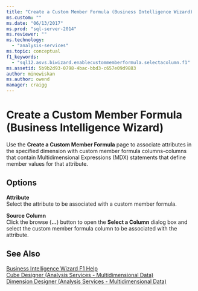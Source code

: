```yaml
---
title: "Create a Custom Member Formula (Business Intelligence Wizard) | Microsoft Docs"
ms.custom: ""
ms.date: "06/13/2017"
ms.prod: "sql-server-2014"
ms.reviewer: ""
ms.technology: 
  - "analysis-services"
ms.topic: conceptual
f1_keywords: 
  - "sql12.asvs.biwizard.enablecustommemberformula.selectacolumn.f1"
ms.assetid: 5b9b2d93-0798-4bac-bbd3-c657e09d9883
author: minewiskan
ms.author: owend
manager: craigg
---
```

# Create a Custom Member Formula (Business Intelligence Wizard)
  Use the **Create a Custom Member Formula** page to associate attributes in the specified dimension with custom member formula columns-columns that contain Multidimensional Expressions (MDX) statements that define member values for that attribute.  
  
## Options  
 **Attribute**  
 Select the attribute to be associated with a custom member formula.  
  
 **Source Column**  
 Click the browse (**...**) button to open the **Select a Column** dialog box and select the custom member formula column to be associated with the attribute.  
  
## See Also  
 [Business Intelligence Wizard F1 Help](business-intelligence-wizard-f1-help.md)   
 [Cube Designer &#40;Analysis Services - Multidimensional Data&#41;](cube-designer-analysis-services-multidimensional-data.md)   
 [Dimension Designer &#40;Analysis Services - Multidimensional Data&#41;](dimension-designer-analysis-services-multidimensional-data.md)  
  
  
